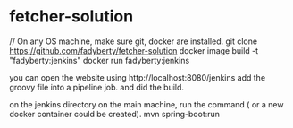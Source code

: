 # fetcher-solution

// On any OS machine, make sure git, docker are installed.
git clone https://github.com/fadyberty/fetcher-solution
docker image build -t "fadyberty:jenkins"
docker run fadyberty:jenkins

you can open the website using http://localhost:8080/jenkins
add the groovy file into a pipeline job.
and did the build.

on the jenkins directory on the main machine, run the command
( or a new docker container could be created). 
mvn spring-boot:run
